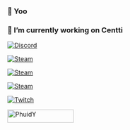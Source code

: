 ### 💫 Yoo
### 🔭 I’m currently working on Centti

<p align="left">
    <a href="https://dc.gg/centti" target="blank_">
      <img alt="Discord" src="https://img.shields.io/badge/Discord-Centti-081a2a?style=for-the-badge&logo=discord&logoColor=ffffff&logoWidth=25?color=ffffff">
   </a>
</p>

<p align="left">
    <a href="https://steamcommunity.com/id/Phuiddi/" target="blank_">
      <img alt="Steam" src="https://img.shields.io/badge/Steam-^Phuid-081a2a?style=for-the-badge&logo=steam&logoColor=ffffff&logoWidth=25?color=ffffff">
   </a>
</p>

<p align="left">
    <a href="https://steamcommunity.com/id/phuidxz" target="blank_">
      <img alt="Steam" src="https://img.shields.io/badge/Steam-Phuid-081a2a?style=for-the-badge&logo=steam&logoColor=ffffff&logoWidth=25?color=ffffff">
   </a>

</p>


<p align="left">
    <a href="https://www.youtube.com/channel/UCrPd1vJtyw4xoZYVk7Y2kcg" target="blank_">
      <img alt="Steam" src="https://img.shields.io/badge/Youtube-Phuid-081a2a?style=for-the-badge&logo=youtube&logoColor=ffffff&logoWidth=25?color=ffffff">
   </a>

</p>

<p align="left">
    <a href="https://www.twitch.tv/phuidtv" target="blank_">
      <img alt="Twitch" src="https://img.shields.io/badge/Twitch-PhuidTV-081a2a?style=for-the-badge&logo=twitch&logoColor=ffffff&logoWidth=25?color=ffffff">
   </a>

</p>

<div align="left">
    <img width="150" height="30" src="https://komarev.com/ghpvc/?username=PhuidY&style=for-the-badge&color=081a2a" alt="PhuidY" />
</div>
